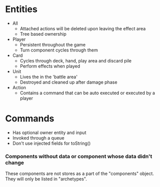 # Entities
- All
  - Attached actions will be deleted upon leaving the effect area
  - Tree based ownership
- Player
  - Persistent throughout the game
  - Turn component cycles through them
- Card
  - Cycles through deck, hand, play area and discard pile
  - Perform effects when played
- Unit
  - Lives the in the 'battle area'
  - Destroyed and cleaned up after damage phase
- Action
  - Contains a command that can be auto executed or executed by a player

# Commands
- Has optional owner entity and input
- Invoked through a queue
- Don't use injected fields for toString()

### Components without data or component whose data didn't change
These components are not stores as a part of the "components" object. They will only be listed in
"archetypes".
